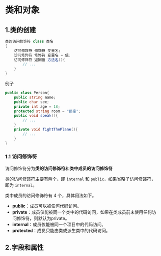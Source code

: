 # 类和对象

## 1.类的创建

```cs
类的访问修饰符 class 类名
{
    访问修饰符 修饰符 变量名;
    访问修饰符 修饰符 变量名 = 值;
    访问修饰符 返回值 方法名(){
        // ...
    }
}
```

例子

```cs
public class Person{
    public string name;
    public char sex;
    private int age = 18;
    protected string room = "卧室";
    public void speak(){
        // ...
    }
    private void fightThePlane(){
		// ...
    }
}
```



### 1.1 访问修饰符

访问修饰符分为**类的访问修饰符**和**类中成员的访问修饰符**

类的访问修饰符主要有两个，即 `internal` 和 `public`，如果省略了访问修饰符，即为 `internal`。

类中成员的访问修饰符有 4 个，具体用法如下。

- **public**：成员可以被任何代码访问。
- **private**：成员仅能被同一个类中的代码访问，如果在类成员前未使用任何访问修饰符，则默认为private。
- **internal**：成员仅能被同一个项目中的代码访问。
- **protected**：成员只能由类或派生类中的代码访问。



## 2.字段和属性







